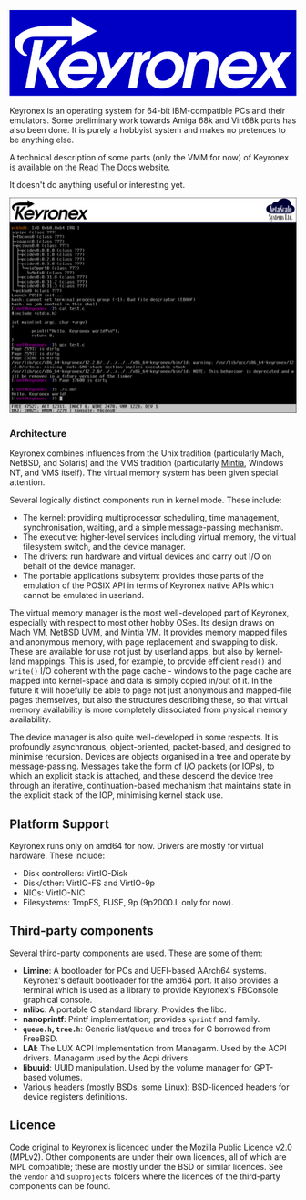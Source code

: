 ![Keyronex Logo](docs/keyronex.svg)

Keyronex is an operating system for 64-bit IBM-compatible PCs and their
emulators. Some preliminary work towards Amiga 68k and Virt68k ports has also
been done. It is purely a hobbyist system and makes no pretences to be anything
else.

A technical description of some parts (only the VMM for now) of Keyronex is
available on the
[Read The Docs](https://keyronex.readthedocs.io/en/latest/index.html) website.

It doesn't do anything useful or interesting yet.

![Keyronex running GCC](docs/gcc.png)

### Architecture

Keyronex combines influences from the Unix tradition (particularly Mach, NetBSD,
and Solaris) and the VMS tradition (particularly [Mintia], Windows NT, and VMS
itself). The virtual memory system has been given special attention.

[Mintia]: https://github.com/limnarch/mintia

Several logically distinct components run in kernel mode. These include:

- The kernel: providing multiprocessor scheduling, time management,
  synchronisation, waiting, and a simple message-passing mechanism.
- The executive: higher-level services including virtual memory, the virtual
  filesystem switch, and the device manager.
- The drivers: run hardware and virtual devices and carry out I/O on behalf of
  the device manager.
- The portable applications subsytem: provides those parts of the emulation of
  the POSIX API in terms of Keyronex native APIs  which cannot be emulated in
  userland.

The virtual memory manager is the most well-developed part of Keyronex,
especially with respect to most other hobby OSes.
Its design draws on Mach VM, NetBSD UVM, and Mintia VM. It provides memory
mapped files and anonymous memory, with page replacement and swapping to disk.
These are available for use not just by userland apps, but also by kernel-land
mappings. This is used, for example, to provide efficient `read()` and `write()`
I/O coherent with the page cache - windows to the page cache are mapped into
kernel-space and data is simply copied in/out of it.
In the future it will hopefully be able to page not just anonymous and
mapped-file pages themselves, but also the structures describing these, so that
virtual memory availability is more completely dissociated from physical memory
availability.

The device manager is also quite well-developed in some respects. It is
profoundly asynchronous, object-oriented, packet-based, and designed to minimise
recursion. Devices are objects organised in a tree and operate by
message-passing. Messages take the form of I/O packets (or IOPs), to which an
explicit stack is attached, and these descend the device tree through an
iterative, continuation-based mechanism that maintains state in the explicit
stack of the IOP, minimising kernel stack use.

Platform Support
----------------

Keyronex runs only on amd64 for now. Drivers are mostly for virtual hardware.
These include:
 - Disk controllers: VirtIO-Disk
 - Disk/other: VirtIO-FS and VirtIO-9p
 - NICs: VirtIO-NIC
 - Filesystems: TmpFS, FUSE, 9p (9p2000.L only for now).

Third-party components
----------------------

Several third-party components are used. These are some of them:

 - **Limine**: A bootloader for PCs and UEFI-based AArch64 systems. Keyronex's
  default bootloader for the amd64 port. It also provides a terminal which is
  used as a library to provide Keyronex's FBConsole graphical console.
 - **mlibc**: A portable C standard library. Provides the libc.
 - **nanoprintf**: Printf implementation; provides `kprintf` and family.
 - **`queue.h`, `tree.h`**: Generic list/queue and trees for C borrowed from
   FreeBSD.
 - **LAI**: The LUX ACPI Implementation from Managarm. Used by the ACPI drivers.
  Managarm used by the Acpi drivers.
 - **libuuid**: UUID manipulation. Used by the volume manager for GPT-based
   volumes.
 - Various headers (mostly BSDs, some Linux): BSD-licenced headers for device
   registers definitions.
<!--
 - NetBSD:
  - (`kernel-3/dev/fbterm/nbsdbold.psfu`): Bold8x16 font used for FBTerminal.
  - (`kernel-3/dev/nvmereg.h`): NVMe register definitions.
 - Solaris (`kernel-3/dev/fbterm/sun12x22.psfu`): Sun Demi Gallant font available
  for FBTerminal
 - LZ4 (`kernel-3/libkern/lz4.{c,h}`): Used by VM Compressor to ompress pages.
- Linux (`kernel-3/ext2fs/ext2_fs.h`): Ext2 filesystem definitions
-->

Licence
-------

Code original to Keyronex is licenced under the Mozilla Public Licence v2.0
(MPLv2).
Other components are under their own licences, all of which are MPL compatible;
these are mostly under the BSD or similar licences.
See the `vendor` and `subprojects` folders where the licences of the third-party
components can be found.
